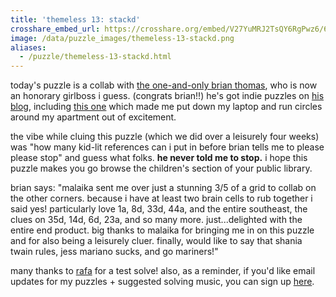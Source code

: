 ```yaml
---
title: 'themeless 13: stackd'
crosshare_embed_url: https://crosshare.org/embed/V27YuMRJ2TsQY6RgPwz6/6GZEUgttSaMcNGI8CIiXptC8S1E3
image: /data/puzzle_images/themeless-13-stackd.png
aliases:
  - /puzzle/themeless-13-stackd.html
---
```


today's puzzle is a collab with [the one-and-only brian thomas](https://twitter.com/malisolves/status/1421345972383358979), who is now an honorary girlboss i guess. (congrats brian!!) he's got indie puzzles on [his blog](https://puzzlesthatneedahome.blogspot.com/), including [this one](https://puzzlesthatneedahome.blogspot.com/2021/06/puzzle-70.html) which made me put down my laptop and run circles around my apartment out of excitement.

the vibe while cluing this puzzle (which we did over a leisurely four weeks) was "how many kid-lit references can i put in before brian tells me to please please stop" and guess what folks. **he never told me to stop.** i hope this puzzle makes you go browse the children's section of your public library.

brian says: "malaika sent me over just a stunning 3/5 of a grid to collab on the other corners. because i have at least two brain cells to rub together i said yes! particularly love 1a, 8d, 33d, 44a, and the entire southeast, the clues on 35d, 14d, 6d, 23a, and so many more. just...delighted with the entire end product. big thanks to malaika for bringing me in on this puzzle and for also being a leisurely cluer. finally, would like to say that shania twain rules, jess mariano sucks, and go mariners!"

many thanks to [rafa](https://twitter.com/rafaxword) for a test solve! also, as a reminder, if you'd like email updates for my puzzles + suggested solving music, you can sign up [here](https://groups.google.com/g/girlbosswords).

